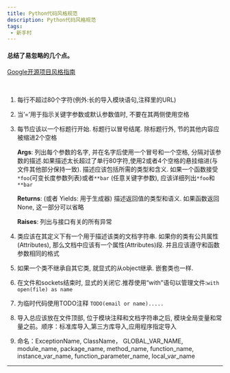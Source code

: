 ```yaml
---
title: Python代码风格规范
description: Python代码风格规范
tags:
 - 新手村
---
```


#### 总结了易忽略的几个点。

[Google开源项目风格指南](https://zh-google-styleguide.readthedocs.io/en/latest/google-python-styleguide/python_style_rules/#id1)

<br />

<!--more-->
1. 每行不超过80个字符(例外:长的导入模块语句,注释里的URL)
2. 当’=’用于指示关键字参数或默认参数值时, 不要在其两侧使用空格
3. 每节应该以一个标题行开始. 标题行以冒号结尾. 除标题行外, 节的其他内容应被缩进2个空格
   
   **Args**:
   列出每个参数的名字, 并在名字后使用一个冒号和一个空格, 分隔对该参数的描述.如果描述太长超过了单行80字符,使用2或者4个空格的悬挂缩进(与文件其他部分保持一致). 描述应该包括所需的类型和含义. 如果一个函数接受`*foo`(可变长度参数列表)或者`**bar` (任意关键字参数), 应该详细列出`*foo`和`**bar`
   
   **Returns**: (或者 Yields: 用于生成器)
   描述返回值的类型和语义. 如果函数返回None, 这一部分可以省略
   
   **Raises**:
   列出与接口有关的所有异常
4. 类应该在其定义下有一个用于描述该类的文档字符串. 如果你的类有公共属性(Attributes), 那么文档中应该有一个属性(Attributes)段. 并且应该遵守和函数参数相同的格式
5. 如果一个类不继承自其它类, 就显式的从object继承. 嵌套类也一样.
6. 在文件和sockets结束时, 显式的关闭它.推荐使用“with”语句以管理文件:`with open(file) as name`
7. 为临时代码使用TODO注释 `TODO(email or name).....`
8. 导入总应该放在文件顶部, 位于模块注释和文档字符串之后, 模块全局变量和常量之前。顺序：标准库导入,第三方库导入,应用程序指定导入
9. 命名：ExceptionName, ClassName， GLOBAL_VAR_NAME, module_name, package_name, method_name, function_name, instance_var_name, function_parameter_name, local_var_name

***
